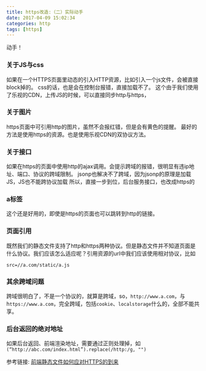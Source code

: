 ```yaml
---
title: https改造:（二）实际动手
date: 2017-04-09 15:02:34
categories: http
tags: [https]
---
```


动手！
### 关于JS与css
如果在一个HTTPS页面里动态的引入HTTP资源，比如引入一个js文件，会被直接block掉的。
css的话，也是会在控制台报错，直接加载不了。
这个由于我们使用了乐视的CDN，上传JS的时候，可以直接同步http与https，

### 关于图片
https页面中可引用http的图片，虽然不会报红错，但是会有黄色的提醒。
最好的方法是使用https的资源。也是使用乐视CDN的双协议方法。

### 关于接口

<!-- more -->

如果在https的页面中使用http的ajax调用。会提示跨域的报错，很明显有违ip地址、端口、协议的跨域限制。
jsonp也解决不了跨域，因为jsonp的原理是加载JS，JS也不能跨协议加载
所以，直接一步到位，后台服务接口，也改成https的

### a标签
这个还是好用的，即使是https的页面也可以跳转到http的链接。

### 页面引用
既然我们的静态文件支持了http和https两种协议。但是静态文件并不知道页面是什么协议。我们应该怎么适应呢？引用资源的url中我们应该使用相对协议，比如

`src=//a.com/static/a.js`

### 其余跨域问题
跨域很明白了，不是一个协议的，就算是跨域，so，`http://www.a.com`，与h`ttps://www.a.com`，完全跨域，包括`cookie`、`localstorage`什么的，全部不能共享。

### 后台返回的绝对地址
如果后台返回、前端渲染地址，需要通过正则处理掉，如
`(“http://abc.com/index.html”).replace(/http:/g, "")`


参考链接:
[前端静态文件如何应对HTTPS的到来](http://www.cnblogs.com/webARM/p/5728695.html)